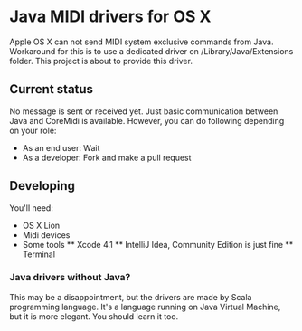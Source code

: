 # Java MIDI drivers for OS X

Apple OS X can not send MIDI system exclusive commands from Java. Workaround for this is to use a dedicated driver on /Library/Java/Extensions folder. This project is about to provide this driver.

## Current status

No message is sent or received yet. Just basic communication between Java and CoreMidi is available. However, you can do following depending on your role:

* As an end user: Wait
* As a developer: Fork and make a pull request

## Developing

You'll need:

* OS X Lion
* Midi devices
* Some tools
** Xcode 4.1
** IntelliJ Idea, Community Edition is just fine
** Terminal

### Java drivers without Java?

This may be a disappointment, but the drivers are made by Scala programming language. It's a language running on Java Virtual Machine, but it is more elegant. You should learn it too.

